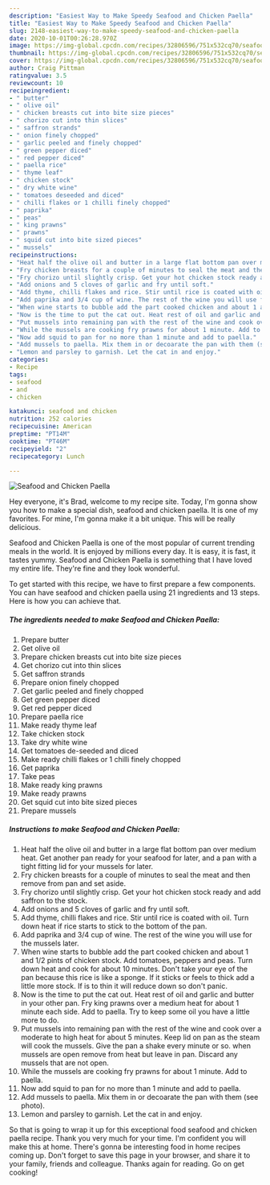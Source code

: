 ```yaml
---
description: "Easiest Way to Make Speedy Seafood and Chicken Paella"
title: "Easiest Way to Make Speedy Seafood and Chicken Paella"
slug: 2148-easiest-way-to-make-speedy-seafood-and-chicken-paella
date: 2020-10-01T00:26:28.970Z
image: https://img-global.cpcdn.com/recipes/32806596/751x532cq70/seafood-and-chicken-paella-recipe-main-photo.jpg
thumbnail: https://img-global.cpcdn.com/recipes/32806596/751x532cq70/seafood-and-chicken-paella-recipe-main-photo.jpg
cover: https://img-global.cpcdn.com/recipes/32806596/751x532cq70/seafood-and-chicken-paella-recipe-main-photo.jpg
author: Craig Pittman
ratingvalue: 3.5
reviewcount: 10
recipeingredient:
- " butter"
- " olive oil"
- " chicken breasts cut into bite size pieces"
- " chorizo cut into thin slices"
- " saffron strands"
- " onion finely chopped"
- " garlic peeled and finely chopped"
- " green pepper diced"
- " red pepper diced"
- " paella rice"
- " thyme leaf"
- " chicken stock"
- " dry white wine"
- " tomatoes deseeded and diced"
- " chilli flakes or 1 chilli finely chopped"
- " paprika"
- " peas"
- " king prawns"
- " prawns"
- " squid cut into bite sized pieces"
- " mussels"
recipeinstructions:
- "Heat half the olive oil and butter in a large flat bottom pan over medium heat. Get another pan ready for your seafood for later, and a pan with a tight fitting lid for your mussels for later."
- "Fry chicken breasts for a couple of minutes to seal the meat and then remove from pan and set aside."
- "Fry chorizo until slightly crisp. Get your hot chicken stock ready and add saffron to the stock."
- "Add onions and 5 cloves of garlic and fry until soft."
- "Add thyme, chilli flakes and rice. Stir until rice is coated with oil. Turn down heat if rice starts to stick to the bottom of the pan."
- "Add paprika and 3/4 cup of wine. The rest of the wine you will use for the mussels later."
- "When wine starts to bubble add the part cooked chicken and about 1 and 1/2 pints of chicken stock. Add tomatoes, peppers and peas. Turn down heat and cook for about 10 minutes. Don&#39;t take your eye of the pan because this rice is like a sponge. If it sticks or feels to thick add a little more stock. If is to thin it will reduce down so don&#39;t panic."
- "Now is the time to put the cat out. Heat rest of oil and garlic and butter in your other pan. Fry king prawns over a medium heat for about 1 minute each side. Add to paella. Try to keep some oil you have a little more to do."
- "Put mussels into remaining pan with the rest of the wine and cook over a moderate to high heat for about 5 minutes. Keep lid on pan as the steam will cook the mussels. Give the pan a shake every minute or so. when mussels are open remove from heat but leave in pan. Discard any mussels that are not open."
- "While the mussels are cooking fry prawns for about 1 minute. Add to paella."
- "Now add squid to pan for no more than 1 minute and add to paella."
- "Add mussels to paella. Mix them in or decoarate the pan with them (see photo)."
- "Lemon and parsley to garnish. Let the cat in and enjoy."
categories:
- Recipe
tags:
- seafood
- and
- chicken

katakunci: seafood and chicken 
nutrition: 252 calories
recipecuisine: American
preptime: "PT14M"
cooktime: "PT46M"
recipeyield: "2"
recipecategory: Lunch

---
```



![Seafood and Chicken Paella](https://img-global.cpcdn.com/recipes/32806596/751x532cq70/seafood-and-chicken-paella-recipe-main-photo.jpg)

Hey everyone, it's Brad, welcome to my recipe site. Today, I'm gonna show you how to make a special dish, seafood and chicken paella. It is one of my favorites. For mine, I'm gonna make it a bit unique. This will be really delicious.

Seafood and Chicken Paella is one of the most popular of current trending meals in the world. It is enjoyed by millions every day. It is easy, it is fast, it tastes yummy. Seafood and Chicken Paella is something that I have loved my entire life. They're fine and they look wonderful.




To get started with this recipe, we have to first prepare a few components. You can have seafood and chicken paella using 21 ingredients and 13 steps. Here is how you can achieve that.

<!--inarticleads1-->

##### The ingredients needed to make Seafood and Chicken Paella:

1. Prepare  butter
1. Get  olive oil
1. Prepare  chicken breasts cut into bite size pieces
1. Get  chorizo cut into thin slices
1. Get  saffron strands
1. Prepare  onion finely chopped
1. Get  garlic peeled and finely chopped
1. Get  green pepper diced
1. Get  red pepper diced
1. Prepare  paella rice
1. Make ready  thyme leaf
1. Take  chicken stock
1. Take  dry white wine
1. Get  tomatoes de-seeded and diced
1. Make ready  chilli flakes or 1 chilli finely chopped
1. Get  paprika
1. Take  peas
1. Make ready  king prawns
1. Make ready  prawns
1. Get  squid cut into bite sized pieces
1. Prepare  mussels




<!--inarticleads2-->

##### Instructions to make Seafood and Chicken Paella:

1. Heat half the olive oil and butter in a large flat bottom pan over medium heat. Get another pan ready for your seafood for later, and a pan with a tight fitting lid for your mussels for later.
1. Fry chicken breasts for a couple of minutes to seal the meat and then remove from pan and set aside.
1. Fry chorizo until slightly crisp. Get your hot chicken stock ready and add saffron to the stock.
1. Add onions and 5 cloves of garlic and fry until soft.
1. Add thyme, chilli flakes and rice. Stir until rice is coated with oil. Turn down heat if rice starts to stick to the bottom of the pan.
1. Add paprika and 3/4 cup of wine. The rest of the wine you will use for the mussels later.
1. When wine starts to bubble add the part cooked chicken and about 1 and 1/2 pints of chicken stock. Add tomatoes, peppers and peas. Turn down heat and cook for about 10 minutes. Don&#39;t take your eye of the pan because this rice is like a sponge. If it sticks or feels to thick add a little more stock. If is to thin it will reduce down so don&#39;t panic.
1. Now is the time to put the cat out. Heat rest of oil and garlic and butter in your other pan. Fry king prawns over a medium heat for about 1 minute each side. Add to paella. Try to keep some oil you have a little more to do.
1. Put mussels into remaining pan with the rest of the wine and cook over a moderate to high heat for about 5 minutes. Keep lid on pan as the steam will cook the mussels. Give the pan a shake every minute or so. when mussels are open remove from heat but leave in pan. Discard any mussels that are not open.
1. While the mussels are cooking fry prawns for about 1 minute. Add to paella.
1. Now add squid to pan for no more than 1 minute and add to paella.
1. Add mussels to paella. Mix them in or decoarate the pan with them (see photo).
1. Lemon and parsley to garnish. Let the cat in and enjoy.




So that is going to wrap it up for this exceptional food seafood and chicken paella recipe. Thank you very much for your time. I'm confident you will make this at home. There's gonna be interesting food in home recipes coming up. Don't forget to save this page in your browser, and share it to your family, friends and colleague. Thanks again for reading. Go on get cooking!
